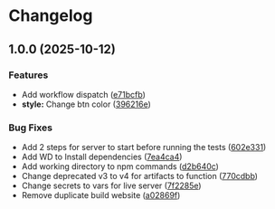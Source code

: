 # Changelog

## 1.0.0 (2025-10-12)


### Features

* Add workflow dispatch ([e71bcfb](https://github.com/emilia240/To-do-app/commit/e71bcfb02d93af1318ecb12d38cb8d28e01d6694))
* **style:** Change btn color ([396216e](https://github.com/emilia240/To-do-app/commit/396216e5ffaf440c2ed503531a8841d3924be86a))


### Bug Fixes

* Add 2 steps for server to start before running the tests ([602e331](https://github.com/emilia240/To-do-app/commit/602e33171961e72eddf97f2d9a9613120de9a59f))
* Add WD to Install dependencies ([7ea4ca4](https://github.com/emilia240/To-do-app/commit/7ea4ca4f7e01d64b98ef26e56e758f686087af73))
* Add working directory to npm commands ([d2b640c](https://github.com/emilia240/To-do-app/commit/d2b640cca817de68ec33a268de52327a05e553b8))
* Change deprecated v3 to v4 for artifacts to function ([770cdbb](https://github.com/emilia240/To-do-app/commit/770cdbb675c2750c7aa26eeac2d4bbe220703ab9))
* Change secrets to vars for live server ([7f2285e](https://github.com/emilia240/To-do-app/commit/7f2285ed76ba89361c2b6ef8488e584747dc85ee))
* Remove duplicate build website ([a02869f](https://github.com/emilia240/To-do-app/commit/a02869ff083073527e86ce14a3c4e31e94f4ef72))
